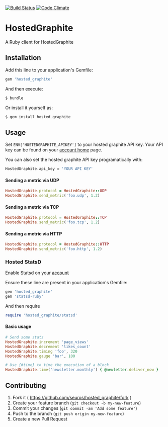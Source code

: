 [![Build Status](https://travis-ci.org/seuros/hosted_graphite.svg?branch=master)](https://travis-ci.org/seuros/hosted_graphite)
[![Code Climate](https://codeclimate.com/github/seuros/hosted_graphite/badges/gpa.svg)](https://codeclimate.com/github/seuros/hosted_graphite)
# HostedGraphite

A Ruby client for HostedGraphite

## Installation

Add this line to your application's Gemfile:

```ruby
gem 'hosted_graphite'
```

And then execute:

```bash
$ bundle
```

Or install it yourself as:

```bash
$ gem install hosted_graphite
```

## Usage

Set ```ENV['HOSTEDGRAPHITE_APIKEY']```  to your hosted graphite API key.
Your API key can be found on your [account home](https://www.hostedgraphite.com/accounts/profile/) page.

You can also set the hosted graphite API key programatically with:

```bash
HostedGraphite.api_key = 'YOUR API KEY'
```

#### Sending a metric via UDP
```ruby
HostedGraphite.protocol = HostedGraphite::UDP
HostedGraphite.send_metric('foo.udp', 1.2)
```

#### Sending a metric via TCP
```ruby
HostedGraphite.protocol = HostedGraphite::TCP
HostedGraphite.send_metric('foo.tcp', 1.2)
```

#### Sending a metric via HTTP
```ruby
HostedGraphite.protocol = HostedGraphite::HTTP
HostedGraphite.send_metric('foo.http', 1.2)
```

### Hosted StatsD

Enable Statsd on your [account](https://www.hostedgraphite.com/app/data-sources)

Ensure these line are present in your application's Gemfile:

```ruby
gem 'hosted_graphite'
gem 'statsd-ruby'
```

And then require

```ruby
require 'hosted_graphite/statsd'
```

#### Basic usage

```ruby
# Send some stats
HostedGraphite.increment 'page_views'
HostedGraphite.decrement 'likes_count'
HostedGraphite.timing 'foo', 320
HostedGraphite.gauge 'bar', 100

# Use {#time} to time the execution of a block
HostedGraphite.time('newsletter.monthly') { @newletter.deliver_now }
```

## Contributing

1. Fork it ( https://github.com/seuros/hosted_graphite/fork )
2. Create your feature branch (`git checkout -b my-new-feature`)
3. Commit your changes (`git commit -am 'Add some feature'`)
4. Push to the branch (`git push origin my-new-feature`)
5. Create a new Pull Request
